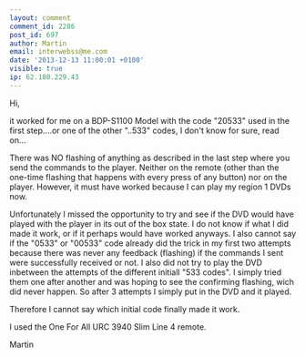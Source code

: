 ```yaml
---
layout: comment
comment_id: 2286
post_id: 697
author: Martin
email: interwebss@me.com
date: '2013-12-13 11:00:01 +0100'
visible: true
ip: 62.180.229.43
---
```

Hi,

it worked for me on a BDP-S1100 Model with the code "20533" used in the first step....or one of the other "..533" codes, I don't know for sure, read on...

There was NO flashing of anything as described in the last step where you send the commands to the player. Neither on the remote (other than the one-time flashing that happens with every press of any button) nor on the player. However, it must have worked because I can play my region 1 DVDs now.

Unfortunately I missed the opportunity to try and see if the DVD would have played with the player in its out of the box state. I do not know if what I did made it work, or if it perhaps would have worked anyways. I also cannot say if the "0533" or "00533" code already did the trick in my first two attempts because there was never any feedback (flashing) if the commands I sent were successfully received or not. I also did not try to play the DVD inbetween the attempts of the different initiall "533 codes". I simply tried them one after another and was hoping to see the confirming flashing, wich did never happen. So after 3 attempts I simply put in the DVD and it played.

Therefore I cannot say which initial code finally made it work.

I used the One For All URC 3940 Slim Line 4 remote.

Martin
